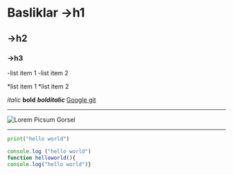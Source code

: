 # Basliklar ->h1
## ->h2
### ->h3

-list item 1
-list item 2

*list item 1
*list item 2

*italic* **bold** ***bolditalic***
[Google git](https://www.google.com.tr/)

-----

![Lorem Picsum Gorsel](https://picsum.photos/200/300)

*****

```python
print("hello world")
```

```javascript
console.log ("hello world")
function helloworld(){
console.log("hello world")}
```